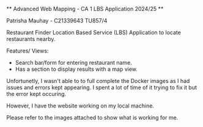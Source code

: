 ** Advanced Web Mapping - CA 1 LBS Application 2024/25 **

Patrisha Mauhay - C21339643 
TU857/4

Restaurant Finder
Location Based Service (LBS) Application to locate restaurants nearby.

Features/ Views:
- Search bar/form for entering restaurant name.
- Has a section to display results with a map view.

Unfortunetly, I wasn't able to to full complete the Docker images as I had issues and errors kept appearing. I spent a lot of time of it trying to fix it but the error kept occuring.

However, I have the website working on my local machine.

Please refer to the images attached to show what is working for me.





